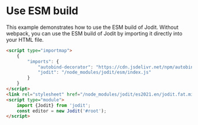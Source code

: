 # Use ESM build

This example demonstrates how to use the ESM build of Jodit.
Without webpack, you can use the ESM build of Jodit by importing it directly into your HTML file.

```html
<script type="importmap">
    {
        "imports": {
            "autobind-decorator": "https://cdn.jsdelivr.net/npm/autobind-decorator@2.4.0/+esm",
            "jodit": "/node_modules/jodit/esm/index.js"
        }
    }
</script>
<link rel="stylesheet" href="/node_modules/jodit/es2021.en/jodit.fat.min.css">
<script type="module">
    import {Jodit} from 'jodit';
    const editor = new Jodit('#root');
</script>
```
